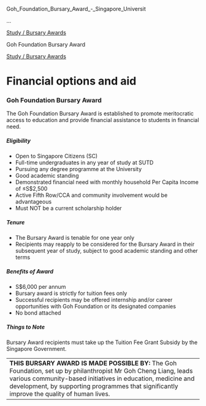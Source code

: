 Goh_Foundation_Bursary_Award_-_Singapore_Universit



…

 [Study / Bursary Awards](/admissions/undergraduate/financing-options-and-aid/financial-aid/study-bursary-awards) 

Goh Foundation Bursary Award

[Study / Bursary Awards](https://www.sutd.edu.sg/admissions/undergraduate/financing-options-and-aid/financial-aid/study-bursary-awards)

Financial options and aid
=========================

### Goh Foundation Bursary Award



The Goh Foundation Bursary Award is established to promote meritocratic access to education and provide financial assistance to students in financial need.



##### **Eligibility**



* Open to Singapore Citizens (SC)
* Full-time undergraduates in any year of study at SUTD
* Pursuing any degree programme at the University
* Good academic standing
* Demonstrated financial need with monthly household Per Capita Income of ≤S$2,500
* Active Fifth Row/CCA and community involvement would be advantageous
* Must NOT be a current scholarship holder


##### **Tenure**



* The Bursary Award is tenable for one year only
* Recipients may reapply to be considered for the Bursary Award in their subsequent year of study, subject to good academic standing and other terms


##### **Benefits of Award**



* S$6,000 per annum
* Bursary award is strictly for tuition fees only
* Successful recipients may be offered internship and/or career opportunities with Goh Foundation or its designated companies
* No bond attached


##### **Things to Note**



Bursary Award recipients must take up the Tuition Fee Grant Subsidy by the Singapore Government.



|  |
| --- |
| **THIS BURSARY AWARD IS MADE POSSIBLE BY:**   The Goh Foundation, set up by philanthropist Mr Goh Cheng Liang, leads various community-based initiatives in education, medicine and development, by supporting programmes that significantly improve the quality of human lives. |

